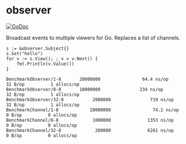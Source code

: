 # observer

[![GoDoc](https://godoc.org/github.com/afking/observer?status.svg)](https://godoc.org/github.com/afking/observer)

Broadcast events to multiple viewers for Go. Replaces a list of channels.

```
s := &observer.Subject{}
s.Set("hello")
for v := s.View(); ; v = v.Next() {
	fmt.Println(v.Value())
}
```

```
BenchmarkObserver/1-8   	20000000                64.4 ns/op            32 B/op          1 allocs/op
BenchmarkObserver/8-8   	10000000               234 ns/op              32 B/op          1 allocs/op
BenchmarkObserver/32-8           2000000               719 ns/op              32 B/op          1 allocs/op
BenchmarkChannel/1-8            20000000                74.2 ns/op             0 B/op          0 allocs/op
BenchmarkChannel/8-8             1000000              1353 ns/op               0 B/op          0 allocs/op
BenchmarkChannel/32-8             200000              6261 ns/op               0 B/op          0 allocs/op
```
